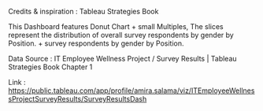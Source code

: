 
Credits & inspiration :  Tableau Strategies Book 


This Dashboard features Donut Chart + small Multiples, The slices represent the distribution of overall survey respondents by gender by Position. + survey respondents by gender by Position.

Data Source : IT Employee Wellness Project / Survey Results | Tableau Strategies Book  Chapter 1



Link : https://public.tableau.com/app/profile/amira.salama/viz/ITEmployeeWellnessProjectSurveyResults/SurveyResultsDash
